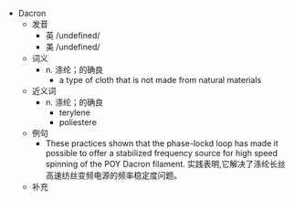 - Dacron
  - 发音
    - 英 /undefined/
    - 美 /undefined/
  - 词义
    - n. 涤纶；的确良
      - a type of cloth that is not made from natural materials
  - 近义词
    - n. 涤纶；的确良
      - terylene
      - poliestere
  - 例句
    - These practices shown that the phase-lockd loop has made it possible to offer a stabilized frequency source for high speed spinning of the POY Dacron filament. 实践表明,它解决了涤纶长丝高速纺丝变频电源的频率稳定度问题。
  - 补充